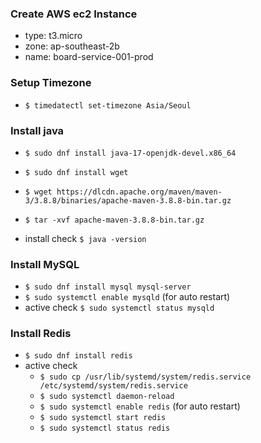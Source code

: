 ### Create AWS ec2 Instance
- type: t3.micro
- zone: ap-southeast-2b
- name: board-service-001-prod

### Setup Timezone
- `$ timedatectl set-timezone Asia/Seoul`

### Install java
- `$ sudo dnf install java-17-openjdk-devel.x86_64`
- `$ sudo dnf install wget`
- `$ wget https://dlcdn.apache.org/maven/maven-3/3.8.8/binaries/apache-maven-3.8.8-bin.tar.gz`
- `$ tar -xvf apache-maven-3.8.8-bin.tar.gz`

- install check `$ java -version`

### Install MySQL
- `$ sudo dnf install mysql mysql-server`
- `$ sudo systemctl enable mysqld` (for auto restart)
- active check `$ sudo systemctl status mysqld`

### Install Redis
- `$ sudo dnf install redis`
- active check 
    - `$ sudo cp /usr/lib/systemd/system/redis.service /etc/systemd/system/redis.service`
    - `$ sudo systemctl daemon-reload`
    - `$ sudo systemctl enable redis` (for auto restart)
    - `$ sudo systemctl start redis`
    - `$ sudo systemctl status redis`

